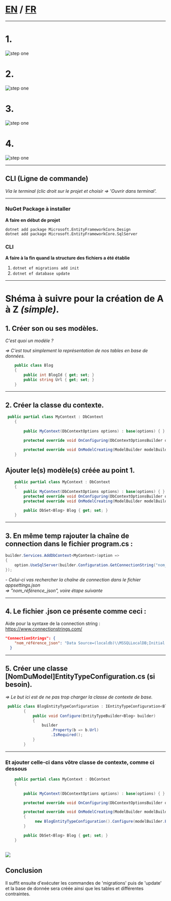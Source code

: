 # [EN](README_EN.md) / [FR](README.md)

---------------------------------
# 1.
![step one](Screen_EF/create_project_step1.png)

# 2.
![step one](Screen_EF/create_project_step2.png)

# 3.
![step one](Screen_EF/create_project_step3.png)

# 4.
![step one](Screen_EF/create_project_step4.png)


---------------------------------

## CLI (Ligne de commande)

*Via le terminal (clic droit sur le projet et choisir => 'Ouvrir dans terminal'.*  

----------------

### NuGet Package à installer
**A faire en début de projet**  

`dotnet add package Microsoft.EntityFrameworkCore.Design`  
`dotnet add package Microsoft.EntityFrameworkCore.SqlServer`

### CLI
**A faire à la fin quand la structure des fichiers a été établie**  

1. `dotnet ef migrations add init`
2. `dotnet ef database update`

-----------------------
# Shéma à suivre pour la création de A à Z *(simple)*.

## 1. **Créer son ou ses modèles.**

   *C'est quoi un modèle ?*  
   
   *=> C'est tout simplement la représentation de nos tables en base de données.*

```C#
    public class Blog
    {
        public int BlogId { get; set; }
        public string Url { get; set; }
    }
```

---------------------------------

## 2. **Créer la classe du contexte.**

```C#
 public partial class MyContext : DbContext
    {
                
        public MyContext(DbContextOptions options) : base(options) { }

        protected override void OnConfiguring(DbContextOptionsBuilder optionsBuilder){}

        protected override void OnModelCreating(ModelBuilder modelBuilder) {}
    }
```


## Ajouter le(s) modèle(s) créée au point 1.

```C#
    public partial class MyContext : DbContext
    {        
        public MyContext(DbContextOptions options) : base(options) { }
        protected override void OnConfiguring(DbContextOptionsBuilder optionsBuilder){}
        protected override void OnModelCreating(ModelBuilder modelBuilder){ }

        public DbSet<Blog> Blog { get; set; }
    }
```

---------------------------------

## 3. **En même temp rajouter la chaîne de connection dans le fichier program.cs :**

```C#
builder.Services.AddDbContext<MyContext>(option =>
{
    option.UseSqlServer(builder.Configuration.GetConnectionString("nom_référence_json"));
});
```
   *- Celui-ci vas rechercher la chaîne de connection dans le fichier appsettings.json  
    => "nom_référence_json", voire étape suivante*

---------------------------------

## 4. **Le fichier .json ce présente comme ceci :**
Aide pour la syntaxe de la connection string : https://www.connectionstrings.com/
```json
"ConnectionStrings": {
    "nom_référence_json": "Data Source=(localdb)\\MSSQLLocalDB;Initial Catalog=Nom_De_Ma_DB;Integrated Security=True;"
  }
```

---------------------------------

## 5. **Créer une classe [NomDuModel]EntityTypeConfiguration.cs (si besoin).**  
  *=> Le but ici est de ne pas trop charger la classe de contexte de base.*   

```C#
 public class BlogEntityTypeConfiguration : IEntityTypeConfiguration<Blog>
        {
            public void Configure(EntityTypeBuilder<Blog> builder)
            {
                builder
                    .Property(b => b.Url)
                    .IsRequired();
            }
        }
```

---------------------------------

### Et ajouter celle-ci dans vôtre classe de contexte, comme ci dessous

```C#
    public partial class MyContext : DbContext
    {
                
        public MyContext(DbContextOptions options) : base(options) { }

        protected override void OnConfiguring(DbContextOptionsBuilder optionsBuilder){}

        protected override void OnModelCreating(ModelBuilder modelBuilder)
        {
             new BlogEntityTypeConfiguration().Configure(modelBuilder.Entity<Blog>());
        }

        public DbSet<Blog> Blog { get; set; }
    }
```

![](Screen_EF/ExempleAjoutDeNotreClassDeContrainte.png)
----------------------
  
## Conclusion
Il suffit ensuite d'exécuter les commandes de 'migrations' puis de 'update' et la base de donnée sera créée ainsi que les tables et différentes contraintes.

